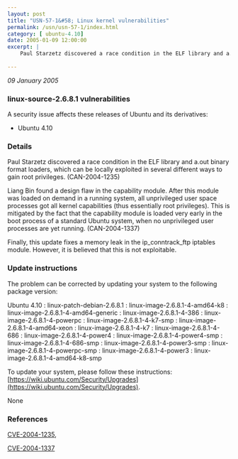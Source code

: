 ```yaml
---
layout: post
title: "USN-57-1&#58; Linux kernel vulnerabilities"
permalink: /usn/usn-57-1/index.html
category: [ ubuntu-4.10]
date: 2005-01-09 12:00:00
excerpt: |
    Paul Starzetz discovered a race condition in the ELF library and a.out binary format loaders, which can be locally exploited in several different ways to gain root privileges. (CAN-2004-1235)
    
--- 
```

 
 

*09 January 2005*

### linux-source-2.6.8.1 vulnerabilities

A security issue affects these releases of Ubuntu and its derivatives:

* Ubuntu 4.10

### Details

Paul Starzetz discovered a race condition in the ELF library and a.out binary format loaders, which can be locally exploited in several different ways to gain root privileges. (CAN-2004-1235)

Liang Bin found a design flaw in the capability module. After this module was loaded on demand in a running system, all unprivileged user space processes got all kernel capabilities (thus essentially root privileges). This is mitigated by the fact that the capability module is loaded very early in the boot process of a standard Ubuntu system, when no unprivileged user processes are yet running. (CAN-2004-1337)

Finally, this update fixes a memory leak in the ip_conntrack_ftp iptables module. However, it is believed that this is not exploitable.

### Update instructions

The problem can be corrected by updating your system to the following package version:

Ubuntu 4.10
 : linux-patch-debian-2.6.8.1 
 : linux-image-2.6.8.1-4-amd64-k8 
 : linux-image-2.6.8.1-4-amd64-generic 
 : linux-image-2.6.8.1-4-386 
 : linux-image-2.6.8.1-4-powerpc 
 : linux-image-2.6.8.1-4-k7-smp 
 : linux-image-2.6.8.1-4-amd64-xeon 
 : linux-image-2.6.8.1-4-k7 
 : linux-image-2.6.8.1-4-686 
 : linux-image-2.6.8.1-4-power4 
 : linux-image-2.6.8.1-4-power4-smp 
 : linux-image-2.6.8.1-4-686-smp 
 : linux-image-2.6.8.1-4-power3-smp 
 : linux-image-2.6.8.1-4-powerpc-smp 
 : linux-image-2.6.8.1-4-power3 
 : linux-image-2.6.8.1-4-amd64-k8-smp 

To update your system, please follow these instructions: [https://wiki.ubuntu.com/Security/Upgrades](https://wiki.ubuntu.com/Security/Upgrades).

None

### References

 
 [CVE-2004-1235](http://people.ubuntu.com/~ubuntu-security/cve/CVE-2004-1235), 

 [CVE-2004-1337](http://people.ubuntu.com/~ubuntu-security/cve/CVE-2004-1337)
 

